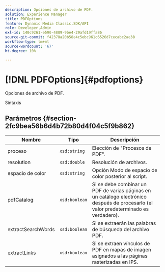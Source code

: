 ```yaml
---
description: Opciones de archivo de PDF.
solution: Experience Manager
title: PDFOptions
feature: Dynamic Media Classic,SDK/API
role: Developer,Admin
exl-id: 140c9261-e590-4889-9be4-29afd19ffa86
source-git-commit: f42378a20b58e4c5ebc961c6526d7cecabc2ae38
workflow-type: tm+mt
source-wordcount: '67'
ht-degree: 10%

---
```


# [!DNL PDFOptions]{#pdfoptions}

Opciones de archivo de PDF.

Sintaxis

## Parámetros {#section-2fc9bea56b6d4b72b80d4f04c5f9b862}

| Nombre | Tipo | Descripción |
|---|---|---|
| proceso | `xsd:string` | Elección de &quot;Procesos de PDF&quot;. |
| resolution | `xsd:double` | Resolución de archivos. |
| espacio de color | `xsd:string` | Opción Modo de espacio de color posterior al script. |
| pdfCatalog | `xsd:boolean` | Si se debe combinar un PDF de varias páginas en un catálogo electrónico después de procesarlo (el valor predeterminado es verdadero). |
| extractSearchWords | `xsd:boolean` | Si se extraerán las palabras de búsqueda del archivo PDF. |
| extractLinks | `xsd:boolean` | Si se extraen vínculos de PDF en mapas de imagen asignados a las páginas rasterizadas en IPS. |

